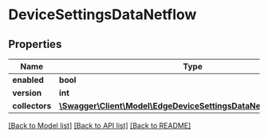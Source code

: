 # DeviceSettingsDataNetflow

## Properties
Name | Type | Description | Notes
------------ | ------------- | ------------- | -------------
**enabled** | **bool** |  | [optional] 
**version** | **int** |  | [optional] 
**collectors** | [**\Swagger\Client\Model\EdgeDeviceSettingsDataNetflowCollectors[]**](EdgeDeviceSettingsDataNetflowCollectors.md) |  | [optional] 

[[Back to Model list]](../README.md#documentation-for-models) [[Back to API list]](../README.md#documentation-for-api-endpoints) [[Back to README]](../README.md)


